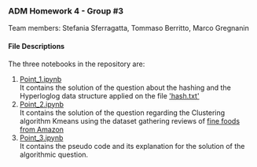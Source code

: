 ### ADM Homework 4 - Group #3
Team members: Stefania Sferragatta, Tommaso Berritto, Marco Gregnanin


#### File Descriptions
The three notebooks in the repository are:

1. [Point_1.ipynb](https://nbviewer.jupyter.org/github/StefaniaSferragatta/ADM_HW4/blob/main/Point_1.ipynb)\
It contains the solution of the question about the hashing and the Hyperloglog data structure applied on the file ['hash.txt'](https://drive.google.com/file/d/19SD2db0dH2A0QLJOmBHnkbqOX6SbERcY/view)
2. [Point_2.ipynb](https://nbviewer.jupyter.org/github/StefaniaSferragatta/ADM_HW4/blob/main/Point_2.ipynb)\
It contains the solution of the question regarding the Clustering algorithm Kmeans using the dataset gathering reviews of [fine foods from Amazon](https://www.kaggle.com/snap/amazon-fine-food-reviews)
3. [Point_3.ipynb](https://nbviewer.jupyter.org/github/StefaniaSferragatta/ADM_HW4/blob/main/Point_3.ipynb)\
It contains the pseudo code and its explanation for the solution of the algorithmic question.
